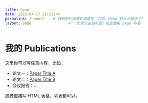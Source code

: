 ```yaml
---
title: honor
date: 2025-04-17 21:51:44
permalink: /honor/    # 强制把它部署到该路径（可选，Hexo 默认也是这个）
layout: page                 # （大部分主题可选）指定使用 page 布局
---
```


# 我的 Publications

这里你可以写任意内容，比如：

- 论文一：[Paper Title A](https://example.com/a)  
- 论文二：[Paper Title B](https://example.com/b)  
- 会议报告：…

或者直接写 HTML 表格、列表都可以。